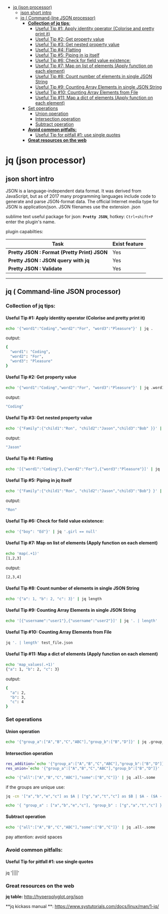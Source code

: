 <!--ts-->
   * [jq (json processor)](#jq-json-processor)
      * [json short intro](#json-short-intro)
      * [jq ( Command-line JSON processor)](#jq--command-line-json-processor)
         * [<strong>Collection of jq tips</strong>:](#collection-of-jq-tips)
            * [Useful Tip #1: Apply identity operator (Colorise and pretty print it)](#useful-tip-1-apply-identity-operator-colorise-and-pretty-print-it)
            * [Useful Tip #2: Get property value](#useful-tip-2-get-property-value)
            * [Useful Tip #3: Get nested property value](#useful-tip-3-get-nested-property-value)
            * [Useful Tip #4: Flatting](#useful-tip-4-flatting)
            * [Useful Tip #5: Piping in jq itself](#useful-tip-5-piping-in-jq-itself)
            * [Useful Tip #6: Check for field value existence:](#useful-tip-6-check-for-field-value-existence)
            * [Useful Tip #7: Map on list of elements (Apply function on each element)](#useful-tip-7-map-on-list-of-elements-apply-function-on-each-element)
            * [Useful Tip #8: Count number of elements in single JSON String](#useful-tip-8-count-number-of-elements-in-single-json-string)
            * [Useful Tip #9: Counting Array Elements in single JSON String](#useful-tip-9-counting-array-elements-in-single-json-string)
            * [Useful Tip #10: Counting Array Elements from File](#useful-tip-10-counting-array-elements-from-file)
            * [Useful Tip #11: Map a dict of elements (Apply function on each element)](#useful-tip-11-map-a-dict-of-elements-apply-function-on-each-element)
         * [Set operations](#set-operations)
            * [Union operation](#union-operation)
            * [Intersection operation](#intersection-operation)
            * [Subtract operation](#subtract-operation)
         * [<strong>Avoid common pitfalls:</strong>](#avoid-common-pitfalls)
            * [Useful Tip for pitfall #1: use single quotes](#useful-tip-for-pitfall-1-use-single-quotes)
         * [<strong>Great resources on the web</strong>](#great-resources-on-the-web)

<!-- Added by: gil_diy, at: 2018-12-19T23:41+02:00 -->

<!--te-->
# jq (json processor)

## json short intro
JSON is a language-independent data format. It was derived from JavaScript, but as of 2017 many programming languages include code to generate and parse JSON-format data. The official Internet media type for JSON is application/json. JSON filenames use the extension .json


sublime text useful package for json: **`Pretty JSON`**, hotkey: `Ctrl+shift+P` enter the plugin's name.

plugin capabilties:

Task | Exist feature
------------------------------------|-----
**Pretty JSON : Format (Pretty Print) JSON** |  Yes
**Pretty JSON : JSON query with jq** | Yes
**Pretty JSON : Validate** | Yes

----

## jq ( Command-line JSON processor)

### **Collection of jq tips**:

#### Useful Tip #1: Apply identity operator (Colorise and pretty print it)

```bash
echo '{"word1":"Coding","word2":"For", "word3":"Pleasure"}' | jq .
```

output:
```bash
{
  "word1": "Coding",
  "word2": "For",
  "word3": "Pleasure"
}
```
#### Useful Tip #2: Get property value

```bash
echo '{"word1":"Coding","word2":"For", "word3":"Pleasure"}' | jq .word1
```
output:
```bash
"Coding"
```
#### Useful Tip #3: Get nested property value

```bash
echo '{"Family":{"child1":"Ron", "child2":"Jason","child3":"Bob" }}' | jq .Family.child2
```

output:
```bash
"Jason"
```

#### Useful Tip #4: Flatting

```bash
echo '[{"word1":"Coding"},{"word2":"For"},{"word3":"Pleasure"}]' | jq .[]
```

#### Useful Tip #5: Piping in jq itself
```bash
echo '{"Family":{"child1":"Ron", "child2":"Jason","child3":"Bob"} }' | jq '.Family | .child1'
```
output:
```bash
"Ron"
```


#### Useful Tip #6: Check for field value existence:

```bash
echo '{"boy": "Ed"}' | jq '.girl == null'
```

#### Useful Tip #7: Map on list of elements (Apply function on each element)
```bash
echo 'map(.+1)'
[1,2,3]
```
output:
```bash
[2,3,4]
```
#### Useful Tip #8: Count number of elements in single JSON String
```bash
echo '{"a": 1, "b": 2, "c": 3}' | jq length
```
#### Useful Tip #9: Counting Array Elements in single JSON String

```bash
echo '[{"username":"user1"},{"username":"user2"}]' | jq '. | length'
```

#### Useful Tip #10: Counting Array Elements from File

```bash
jq '. | length' test_file.json
```

#### Useful Tip #11: Map a dict of elements (Apply function on each element)

```bash
echo 'map_values(.+1)'
{"a": 1, "b": 2, "c": 3}
```
output:
```bash
{
  "a": 2,
  "b": 3,
  "c": 4
}
```


### Set operations


#### Union operation

```bash
echo '{"group_a":["A","B","C","ABC"],"group_b":["B","D"]}' | jq .group_a+.group_b | jq 'unique'
```

#### Intersection operation


```bash
res_addition=`echo '{"group_a":["A","B","C","ABC"],"group_b":["B","D"]}' | jq .group_a+.group_b `
res_union=`echo '{"group_a":["A","B","C","ABC"],"group_b":["B","D"]}' | jq .group_a+.group_b | jq 'unique' `

echo '{"all":["A","B","C","ABC"],"some":["B","C"]}' | jq .all-.some
```


if the groups are unique use:
```bash
jq -cn '["a","b","e","c"] as $A | ["g","a","t","c"] as $B | $A - ($A - $B)'
```

```bash
echo '{ "group_a" : ["a","b","e","c"], "group_b" : ["g","a","t","c"] }' | jq -c '.group_a - (.group_a - .group_b)'
```
#### Subtract operation
```bash
echo '{"all":["A","B","C","ABC"],"some":["B","C"]}' | jq .all-.some
```
pay attention: avoid spaces

### **Avoid common pitfalls:**

#### Useful Tip for pitfall #1: use single quotes
jq '||||'


### **Great resources on the web**

**jq table:** http://hyperpolyglot.org/json

**jq kickass manual **: https://www.systutorials.com/docs/linux/man/1-jq/


